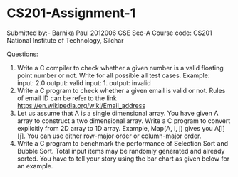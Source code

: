 # CS201-Assignment-1
Submitted by:-
Barnika Paul
2012006
CSE Sec-A
Course code: CS201
National Institute of Technology, Silchar

Questions:
1. Write a C compiler to check whether a given number is a valid floating point number or not. Write for all possible all test cases. Example:  
input: 2.0 
output: valid 
input: 1. 
output: invalid 
2. Write a C program to check whether a given email is valid or not. Rules of email ID can be refer to the link https://en.wikipedia.org/wiki/Email_address 
3. Let us assume that A is a single dimensional array. You have given A array to construct a two dimensional array. Write a C program to convert explicitly from 2D array to 1D array. Example, Map(A, i, j) gives you A[i][j]. You can use either row-major order or column-major order. 
4. Write a C program to benchmark the performance of Selection Sort and Bubble Sort. Total input items may be randomly generated and already sorted. You have to tell your story using the bar chart as given below for an example.  
